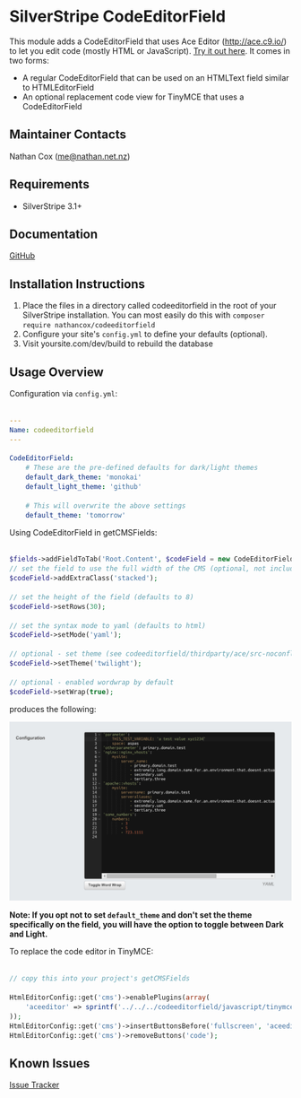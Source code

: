 SilverStripe CodeEditorField
===================================

This module adds a CodeEditorField that uses Ace Editor (http://ace.c9.io/) to let you edit code (mostly HTML or JavaScript). [Try it out here](https://ace.c9.io/build/kitchen-sink.html). It comes in two forms:

* A regular CodeEditorField that can be used on an HTMLText field similar to HTMLEditorField
* An optional replacement code view for TinyMCE that uses a CodeEditorField


Maintainer Contacts
-------------------
Nathan Cox (<me@nathan.net.nz>)

Requirements
------------
* SilverStripe 3.1+

Documentation
-------------
[GitHub](https://github.com/nathancox/silverstripe-codeeditorfield/wiki)

Installation Instructions
-------------------------

1. Place the files in a directory called codeeditorfield in the root of your SilverStripe installation. You can most easily do this with `composer require nathancox/codeeditorfield`
2. Configure your site's `config.yml` to define your defaults (optional).
3. Visit yoursite.com/dev/build to rebuild the database

Usage Overview
--------------

Configuration via `config.yml`:

```yaml

---
Name: codeeditorfield
---

CodeEditorField:
    # These are the pre-defined defaults for dark/light themes
    default_dark_theme: 'monokai'
    default_light_theme: 'github'

    # This will overwrite the above settings
    default_theme: 'tomorrow'

```

Using CodeEditorField in getCMSFields:

```php

$fields->addFieldToTab('Root.Content', $codeField = new CodeEditorField('Configuration', 'Configuration'));
// set the field to use the full width of the CMS (optional, not included in screenshot)
$codeField->addExtraClass('stacked');

// set the height of the field (defaults to 8)
$codeField->setRows(30);

// set the syntax mode to yaml (defaults to html)
$codeField->setMode('yaml');

// optional - set theme (see codeeditorfield/thirdparty/ace/src-noconflict/theme-xxx.js files for available themes)
$codeField->setTheme('twilight');

// optional - enabled wordwrap by default
$codeField->setWrap(true);
```

produces the following:

![example codeeditorfield](./screenshot.png)

__Note: If you opt not to set `default_theme` and don't set the theme specifically on the field, you will have the option to toggle between Dark and Light.__


To replace the code editor in TinyMCE:

```php

// copy this into your project's getCMSFields

HtmlEditorConfig::get('cms')->enablePlugins(array(
    'aceeditor' => sprintf('../../../codeeditorfield/javascript/tinymce/editor_plugin_src.js')
));
HtmlEditorConfig::get('cms')->insertButtonsBefore('fullscreen', 'aceeditor');
HtmlEditorConfig::get('cms')->removeButtons('code');

```



Known Issues
------------
[Issue Tracker](https://github.com/nathancox/silverstripe-codeeditorfield/issues)

